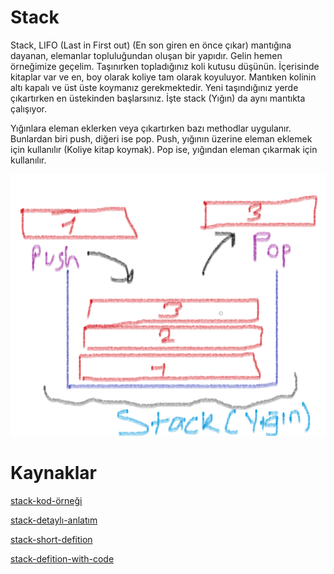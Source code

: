 # Stack

Stack, LIFO (Last in First out) (En son giren en önce çıkar) mantığına dayanan, elemanlar topluluğundan oluşan bir yapıdır. Gelin hemen örneğimize geçelim. Taşınırken topladığınız koli kutusu düşünün. İçerisinde kitaplar var ve en, boy olarak koliye tam olarak koyuluyor. Mantıken kolinin altı kapalı ve üst üste koymanız gerekmektedir. Yeni taşındığınız yerde çıkartırken en üstekinden başlarsınız. İşte stack (Yığın) da aynı mantıkta çalışıyor.

Yığınlara eleman eklerken veya çıkartırken bazı methodlar uygulanır. Bunlardan biri push, diğeri ise pop. Push, yığının üzerine eleman eklemek için kullanılır (Koliye kitap koymak). Pop ise, yığından eleman çıkarmak için kullanılır.

![stack-figure](https://raw.githubusercontent.com/Kodluyoruz/taskforce/main/veri-yapilari-algoritmalar/stack/figures/stack.png)

# Kaynaklar

[stack-kod-örneği](http://www.baskent.edu.tr/~tkaracay/etudio/ders/prg/dataStructures/Collections/ClassStack.pdf)

[stack-detaylı-anlatım](https://cdn-acikogretim.istanbul.edu.tr/auzefcontent/20_21_Guz/veri_yapilari/6/index.html)

[stack-short-defition](https://runestone.academy/runestone/books/published/pythonds/BasicDS/WhatisaStack.html)

[stack-defition-with-code](studytonight.com/data-structures/stack-data-structure)